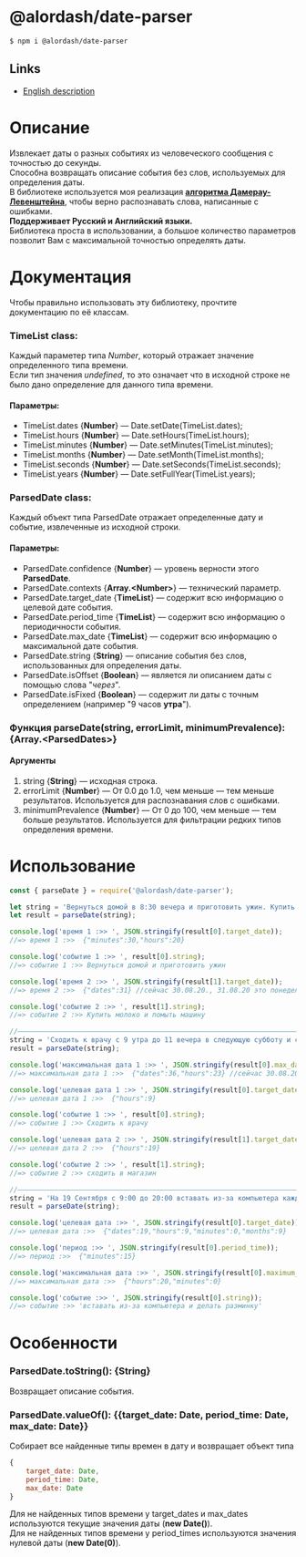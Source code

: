 # @alordash/date-parser

``` 
$ npm i @alordash/date-parser
```  

## Links

* [English description](README-EN.md)  

# Описание

Извлекает даты о разных событиях из человеческого сообщения с точностью до секунды.  
Способна возвращать описание события без слов, используемых для определения даты.  
В библиотеке используется моя реализация **[алгоритма Дамерау-Левенштейна](https://github.com/alordash/damerau-levenshtein)**, чтобы верно распознавать слова, написанные с ошибками.  
**Поддерживает Русский и Английский языки.**  
Библиотека проста в использовании, а большое количество параметров позволит Вам с максимальной точностью определять даты.  

# Документация

Чтобы правильно использовать эту библиотеку, прочтите документацию по её классам.

### TimeList class:

Каждый параметер типа *Number*, который отражает значение определенного типа времени.  
Если тип значения *undefined*, то это означает что в исходной строке не было дано определение для данного типа времени.  

#### Параметры:  

* TimeList.dates   {**Number**} —   Date.setDate(TimeList.dates);  
* TimeList.hours   {**Number**} —   Date.setHours(TimeList.hours);  
* TimeList.minutes {**Number**} —   Date.setMinutes(TimeList.minutes);  
* TimeList.months  {**Number**} —   Date.setMonth(TimeList.months);  
* TimeList.seconds {**Number**} —   Date.setSeconds(TimeList.seconds);  
* TimeList.years   {**Number**} —   Date.setFullYear(TimeList.years);  

### ParsedDate class:

Каждый объект типа ParsedDate отражает определенные дату и событие, извлеченные из исходной строки.  

#### Параметры:  

* ParsedDate.confidence     {**Number**}         — уровень верности этого **ParsedDate**.  
* ParsedDate.contexts       {**Array.\<Number\>**} — технический параметр.  
* ParsedDate.target_date    {**TimeList**}       — содержит всю информацию о целевой дате события. 
* ParsedDate.period_time    {**TimeList**}       — содержит всю информацию о периодичности события.  
* ParsedDate.max_date       {**TimeList**}       — содержит всю информацию о максимальной дате события.  
* ParsedDate.string         {**String**}         — описание события без слов, использованных для определения даты.  
* ParsedDate.isOffset       {**Boolean**}        — является ли описанием даты с помощью слова "*через*".  
* ParsedDate.isFixed        {**Boolean**}        — содержит ли даты с точным определением (например "9 часов **утра**").  

### Функция parseDate(string, errorLimit, minimumPrevalence): {Array.\<ParsedDates\>}

#### Аргументы

1. string {**String**} — исходная строка.  
2. errorLimit {**Number**} — От 0.0 до 1.0, чем меньше — тем меньше результатов. Используется для распознавания слов с ошибками.  
3. minimumPrevalence {**Number**} — От 0 до 100, чем меньше — тем больше результатов. Используется для фильтрации редких типов определения времени.  

# Использование

```javascript
const { parseDate } = require('@alordash/date-parser');

let string = 'Вернуться домой в 8:30 вечера и приготовить ужин. Купить молоко и помыть машину в понедельник.';
let result = parseDate(string);

console.log('время 1 :>> ', JSON.stringify(result[0].target_date));
//=> время 1 :>>  {"minutes":30,"hours":20}

console.log('событие 1 :>> ', result[0].string);
//=> событие 1 :>> Вернуться домой и приготовить ужин

console.log('время 2 :>> ', JSON.stringify(result[1].target_date));
//=> время 2 :>>  {"dates":31} //сейчас 30.08.20., 31.08.20 это понедельник

console.log('событие 2 :>> ', result[1].string);
//=> событие 2 :>> Купить молоко и помыть машину

//————————————————————————————————————————————————————————————————————————————————————————————————————————————————————————————————
string = 'Сходить к врачу с 9 утра до 11 вечера в следующую субботу и сходить в магазин в 7 вечера';
result = parseDate(string);

console.log('максимальная дата 1 :>> ', JSON.stringify(result[0].max_date));
//=> максимальная дата 1 :>>  {"dates":36,"hours":23} //сейчас 30.08.20, следующая суббота в 05.09.20, что, технически, и есть 36.08.20

console.log('целевая дата 1 :>> ', JSON.stringify(result[0].target_date));
//=> целевая дата 1 :>>  {"hours":9}

console.log('событие 1 :>> ', result[0].string);
//=> событие 1 :>> Сходить к врачу

console.log('целевая дата 2 :>> ', JSON.stringify(result[1].target_date));
//=> целевая дата 2 :>>  {"hours":19}

console.log('событие 2 :>> ', result[1].string);
//=> событие 2 :>> сходить в магазин

//————————————————————————————————————————————————————————————————————————————————————————————————————————————————————————————————
string = 'На 19 Сентября с 9:00 до 20:00 вставать из-за компьютера каждые 15 минут и делать разминку';
result = parseDate(string);

console.log('целевая дата :>> ', JSON.stringify(result[0].target_date));
//=> целевая дата :>>  {"dates":19,"hours":9,"minutes":0,"months":9}

console.log('период :>> ', JSON.stringify(result[0].period_time));
//=> период :>>  {"minutes":15}

console.log('максимальная дата :>> ', JSON.stringify(result[0].maximum_date));
//=> максимальная дата :>>  {"hours":20,"minutes":0}

console.log('событие :>> ', JSON.stringify(result[0].string));
//=> событие :>> 'вставать из-за компьютера и делать разминку'
```

# Особенности

### ParsedDate.toString(): {String}

Возвращает описание события.  

### ParsedDate.valueOf(): {{target_date: Date, period_time: Date, max_date: Date}}

Собирает все найденные типы времен в дату и возвращает объект типа  
```javascript
{
    target_date: Date,  
    period_time: Date,  
    max_date: Date  
}  
```  
Для не найденных типов времени у target_dates и max_dates используются текущие значения даты (**new Date()**).  
Для не найденных типов времени у period_times используются значения нулевой даты (**new Date(0)**).  
